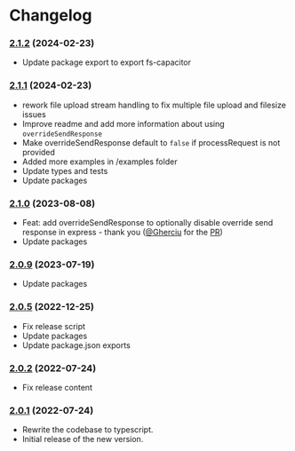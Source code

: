 # Changelog

### [2.1.2](https://github.com/meabed/graphql-upload-ts/compare/v2.1.1...v2.1.2) (2024-02-23)
- Update package export to export fs-capacitor

### [2.1.1](https://github.com/meabed/graphql-upload-ts/compare/v2.1.0...v2.1.1) (2024-02-23)
- rework file upload stream handling to fix multiple file upload and filesize issues 
- Improve readme and add more information about using `overrideSendResponse`
- Make overrideSendResponse default to `false` if processRequest is not provided
- Added more examples in /examples folder
- Update types and tests
- Update packages

### [2.1.0](https://github.com/meabed/graphql-upload-ts/compare/v2.0.9...v2.1.0) (2023-08-08)

- Feat: add overrideSendResponse to optionally disable override send response in express - thank you ([@Gherciu](https://github.com/Gherciu) for the [PR](https://github.com/meabed/graphql-upload-ts/pull/173))
- Update packages


### [2.0.9](https://github.com/meabed/graphql-upload-ts/compare/v2.0.5...v2.0.9) (2023-07-19)

- Update packages

### [2.0.5](https://github.com/meabed/graphql-upload-ts/compare/v2.0.2...v2.0.5) (2022-12-25)

- Fix release script
- Update packages
- Update package.json exports

### [2.0.2](https://github.com/meabed/graphql-upload-ts/compare/v2.0.0...v2.0.2) (2022-07-24)

- Fix release content

### [2.0.1](https://github.com/meabed/graphql-upload-ts/compare/v1.5.1...v2.0.1) (2022-07-24)

- Rewrite the codebase to typescript.
- Initial release of the new version.
